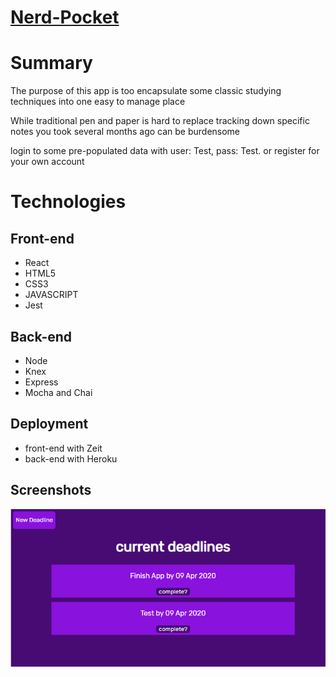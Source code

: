 <h1><a href='https://nerd-pocket.now.sh/'>Nerd-Pocket</a></h2>

<h1>Summary</h1>
<p>The purpose of this app is too encapsulate some classic studying techniques into one easy to manage place</p>
<p>While traditional pen and paper is hard to replace tracking down specific notes you took several months ago can be burdensome</p>
<p>login to some pre-populated data with user: Test, pass: Test. or register for your own account</p>

<h1>Technologies</h1>

<h2>Front-end</h2>
<ul>
  <li>React</li>
  <li>HTML5</li>
  <li>CSS3</li>
  <li>JAVASCRIPT</li>
  <li>Jest</li>
</ul>

<h2>Back-end</h2>
<ul>
  <li>Node</li>
  <li>Knex</li>
  <li>Express</li>
  <li>Mocha and Chai</li>
</ul>

<h2>Deployment</h2>
<ul>
  <li>front-end with Zeit</li>
  <li>back-end with Heroku</li>
</ul>

<h2>Screenshots</h2>
<img src='/src/Assets/deadlines.PNG' alt='deadlines'>